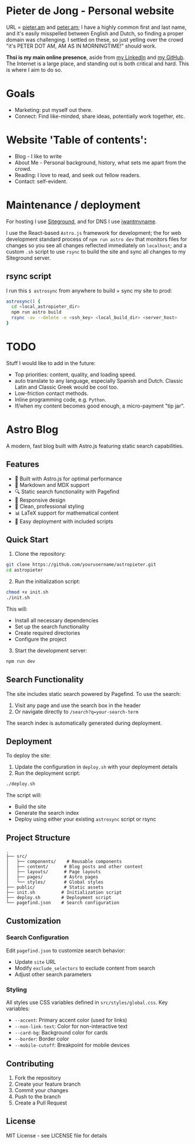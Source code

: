 # Pieter de Jong - Personal website
URL = [pieter.am](https://pieter.am/) and [peter.am](https://peter.am/); I have a highly common first and last name, and it's easily misspelled between English and Dutch, so finding a proper domain was challenging. I settled on these, so just yelling over the crowd "it's PETER DOT AM, AM AS IN MORNINGTIME!" should work.


**Thsi is my main online presence**, aside from [my LinkedIn](https://www.linkedin.com/in/pieteradejong/) and [my GitHub](https://github.com/pieteradejong). The Internet is a large place, and standing out is both critical and hard. This is where I aim to do so.

# Goals
* Marketing: put myself out there.
* Connect: Find like-minded, share ideas, potentially work together, etc.

# Website 'Table of contents':

* Blog - I like to write
* About Me - Personal background, history, what sets me apart from the crowd.
* Reading: I love to read, and seek out fellow readers.
* Contact: self-evident.


# Maintenance / deployment
For hosting I use [Siteground](https://www.siteground.com/), and for DNS I use [iwantmyname](https://iwantmyname.com/). 

I use the React-based `Astro.js` framework for development; the for web development standard process of `npm run astro dev` that monitors files for changes so you see all changes reflected immediately on `localhost`; and a custom `.sh` script to use `rsync` to build the site and sync all changes to my Siteground server. 


## rsync script
I run this `$ astrosync` from anywhere to build + sync my site to prod:

```bash
astrosync() {
  cd <local_astropieter_dir>
  npm run astro build
  rsync -av --delete -e <ssh_key> <local_build_dir> <server_host>
}
```

# TODO 
Stuff I would like to add in the future:
* Top priorities: content, quality, and loading speed.
* auto translate to any language, especially Spanish and Dutch. Classic Latin and Classic Greek would be cool too.
* Low-friction contact methods.
* Inline programming code, e.g. `Python`.
* If/when my content becomes good enough, a micro-payment "tip jar".

# Astro Blog

A modern, fast blog built with Astro.js featuring static search capabilities.

## Features

- 🚀 Built with Astro.js for optimal performance
- 📝 Markdown and MDX support
- 🔍 Static search functionality with Pagefind
- 📱 Responsive design
- 🎨 Clean, professional styling
- 📊 LaTeX support for mathematical content
- 🔄 Easy deployment with included scripts

## Quick Start

1. Clone the repository:
```bash
git clone https://github.com/yourusername/astropieter.git
cd astropieter
```

2. Run the initialization script:
```bash
chmod +x init.sh
./init.sh
```

This will:
- Install all necessary dependencies
- Set up the search functionality
- Create required directories
- Configure the project

3. Start the development server:
```bash
npm run dev
```

## Search Functionality

The site includes static search powered by Pagefind. To use the search:

1. Visit any page and use the search box in the header
2. Or navigate directly to `/search?q=your-search-term`

The search index is automatically generated during deployment.

## Deployment

To deploy the site:

1. Update the configuration in `deploy.sh` with your deployment details
2. Run the deployment script:
```bash
./deploy.sh
```

The script will:
- Build the site
- Generate the search index
- Deploy using either your existing `astrosync` script or rsync

## Project Structure

```
.
├── src/
│   ├── components/    # Reusable components
│   ├── content/      # Blog posts and other content
│   ├── layouts/      # Page layouts
│   ├── pages/        # Astro pages
│   └── styles/       # Global styles
├── public/           # Static assets
├── init.sh          # Initialization script
├── deploy.sh        # Deployment script
└── pagefind.json    # Search configuration
```

## Customization

### Search Configuration

Edit `pagefind.json` to customize search behavior:
- Update `site` URL
- Modify `exclude_selectors` to exclude content from search
- Adjust other search parameters

### Styling

All styles use CSS variables defined in `src/styles/global.css`. Key variables:
- `--accent`: Primary accent color (used for links)
- `--non-link-text`: Color for non-interactive text
- `--card-bg`: Background color for cards
- `--border`: Border color
- `--mobile-cutoff`: Breakpoint for mobile devices

## Contributing

1. Fork the repository
2. Create your feature branch
3. Commit your changes
4. Push to the branch
5. Create a Pull Request

## License

MIT License - see LICENSE file for details
